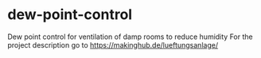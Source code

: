 # dew-point-control
Dew point control for ventilation of damp rooms to reduce humidity
For the project description go to https://makinghub.de/lueftungsanlage/
